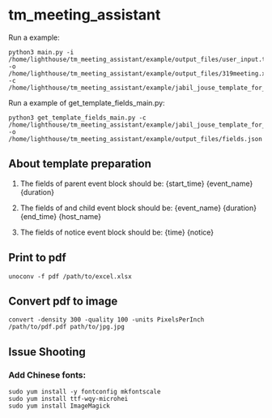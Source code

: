 # tm_meeting_assistant

Run a example:
```
python3 main.py -i /home/lighthouse/tm_meeting_assistant/example/output_files/user_input.txt -o /home/lighthouse/tm_meeting_assistant/example/output_files/319meeting.xlsx -c /home/lighthouse/tm_meeting_assistant/example/jabil_jouse_template_for_print/engine_config.yaml
```

Run a example of get_template_fields_main.py:
```
python3 get_template_fields_main.py -c /home/lighthouse/tm_meeting_assistant/example/jabil_jouse_template_for_print/engine_config.yaml -o /home/lighthouse/tm_meeting_assistant/example/output_files/fields.json
```

## About template preparation
1. The fields of parent event block should be:
{start_time}
{event_name}
{duration}

2. The fields of and child event block should be:
{event_name}
{duration}
{end_time}
{host_name}

3. The fields of notice event block should be:
{time}
{notice}

## Print to pdf
```
unoconv -f pdf /path/to/excel.xlsx
```

## Convert pdf to image
```
convert -density 300 -quality 100 -units PixelsPerInch  /path/to/pdf.pdf path/to/jpg.jpg
```

## Issue Shooting
### Add Chinese fonts:
```
sudo yum install -y fontconfig mkfontscale
sudo yum install ttf-wqy-microhei
sudo yum install ImageMagick
```
